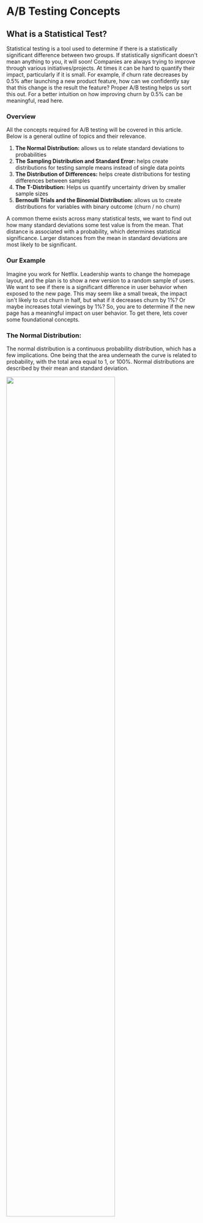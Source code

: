 # A/B Testing Concepts

## What is a Statistical Test?
Statistical testing is a tool used to determine if there is a statistically significant difference between two groups. If statistically significant doesn't mean anything to you, it will soon!
Companies are always trying to improve through various initiatives/projects. At times it can be hard to quantify their impact, particularly if it is small. For example, if churn rate decreases by 0.5% after launching a new product feature, how can we confidently say that this change is the result the feature? Proper A/B testing helps us sort this out.
For a better intuition on how improving churn by 0.5% can be meaningful, read here.

### Overview
All the concepts required for A/B testing will be covered in this article. Below is a general outline of topics and their relevance.
1. **The Normal Distribution:** allows us to relate standard deviations to probabilities
2. **The Sampling Distribution and Standard Error:** helps create distributions for testing sample means instead of single data points
3. **The Distribution of Differences:** helps create distributions for testing differences between samples
4. **The T-Distribution:** Helps us quantify uncertainty driven by smaller sample sizes
5. **Bernoulli Trials and the Binomial Distribution:** allows us to create distributions for variables with binary outcome (churn / no churn)

A common theme exists across many statistical tests, we want to find out how many standard deviations some test value is from the mean. That distance is associated with a probability, which determines statistical significance. Larger distances from the mean in standard deviations are most likely to be significant.

### Our Example
Imagine you work for Netflix. Leadership wants to change the homepage layout, and the plan is to show a new version to a random sample of users. We want to see if there is a significant difference in user behavior when exposed to the new page. This may seem like a small tweak, the impact isn't likely to cut churn in half, but what if it decreases churn by 1%? Or maybe increases total viewings by 1%?
So, you are to determine if the new page has a meaningful impact on user behavior. To get there, lets cover some foundational concepts.

### The Normal Distribution:
The normal distribution is a continuous probability distribution, which has a few implications. One being that the area underneath the curve is related to probability, with the total area equal to 1, or 100%. Normal distributions are described by their mean and standard deviation.

<img src="/images/hypothesis_testing/normal_dist.png?raw=true" height = "75%" width = "75%">

### Empirical Rule
Taking this idea further, we arrive at the empirical rule, which helps us relate the area under the curve (probability) to some distance from the mean in standard deviations. The empirical rule states the following:
- ~ 68% of the area falls within ± 1 standard deviation
- ~ 95% within ±2 standard deviations
- ~ 98% within ± 3 standard deviations

<img src="/images/hypothesis_testing/emperical.png?raw=true" height = "75%" width = "75%">

Most of the red area is in the middle, and as we approach the tails there is less. Now we can put numbers to it. Note the distribution is symmetrical around the mean, so we can say that ~34% of the data lives between the mean and +1 standard deviation, or between values 20 and 25.

***Key concept = With the normal distribution, standard deviations have associated probabilities***

We can use the empirical rule to determine how probable values are given a distribution.
- Example 1: The probability of drawing a value from this distribution outside of ±2 standard deviations is ~5%.
- Example 2: To find the probability of drawing values strictly greater +2 standard deviations, we half the previous answer, leaving us with ~2.5%.

### Intuition
Looking at a normal distribution, you can see where most of the values live: the center. Think of this as values closer to the mean being more probable *if they come from this distribution*. A common theme of statistical testing is when given some distribution and a value, we want to know the probability the value does NOT come from the distribution.

Imagine we are given a single data point with a value of 22.5 (blue line below). That is ½ of a single standard deviation. How confidently can we say it was NOT drawn from this distribution? That value is associated with a relatively high probability here, its close to the mean, so confidence is low. But what if that value was 40 (red line). Thats 4 standard deviations away from our mean! We would be more confident that the a value of 40 did ***NOT*** come from this distribution compared to the value of 22.5. Why? Because it's significantly farther from the mean!

<img src="/images/hypothesis_testing/intuitition.png.png?raw=true" height = "75%" width = "75%">

Extend this idea from just a single data point to a sample of size 50. We take 50 samples, and now the mean of those samples is 22.5. With what level of confidence could we say they did NOT come from the above distribution? Confidence may still be pretty low, but intuitively higher than a single point. What if that sample mean was 40? This would provide much more confidence that just a single sample.

The probability of drawing one extreme data point is higher than drawing 50 of them. Larger samples sizes contain less sampling error. The computations for the associated probabilities of single data points and means are a little different, but the concepts are similar. The important ideas here are that distance from the mean (in standard deviations) and our sample size both influence our confidence.

### Z-Scores
The idea of relating standard deviations to probabilities has been covered, but what if a sample doesn't fall right on one of our unit standard deviations in the empirical rule? We need to know how far a given data point is from the mean in standard deviations. For example, if we want to find the probability of drawing a data point ≥ 27 from this distribution , we need to know how many standard deviations 27 is from the mean. This is called a **Z-Score**.

<img src="/images/hypothesis_testing/z_score_dist.png?raw=true" height = "75%" width = "75%">

We find the distance a given point is from the mean, then to convert into units of standard deviation we divide by the standard deviation.

<img src="/images/hypothesis_testing/zscore_equation.png?raw=true" height = "75%" width = "75%">

Plugging in, we return a z-score of 1.4. We now use a z-table to determine the associated probability.

<img src="/images/hypothesis_testing/ztable.png?raw=true" height = "75%" width = "75%">

We return a value of ~92%. By default z-tables tell us the cumulative probability up until a z-score, or the area from the tip of the left tail up to the given score. The question was framed as a "greater than" so we are looking for the area to the right of our score, so we subtract this probability from 1. There is roughly an 8% chance of drawing a score ≥ 27 from this distribution.
Why is this important? We need to understand how to associate probabilities with any distance from the mean.

***Values further from the mean (in standard deviations) are less probable in the distribution, and more likely to be significantly different.***

### Central Limit Theorem and the Sampling Distribution
The central limit theorem states that the sampling distribution of a population will be approximately normal, centered around the true population mean, and have a standard deviation equal to the standard error. Let's unpack that.

A sampling distribution is comprised of many sample means. To create a sampling distribution, we take repeated samples from a population, find the mean of that sample, and create a distribution of those means. This distribution will center around the true population mean.

This distribution will always be approximately normal if our sample size is large enough, regardless of the shape of the population sampled from. This is important because as we have seen, with a normal distributions we can easily relate probabilities to standard deviations.

The sampling distribution will have a standard deviation related to the sample standard deviation, but adjusted for sample size. We call this the Standard Error. When sampling from a population, larger samples are likely to be more representative. Smaller samples have some amount of sampling error, represented as the standard error. The formula for standard error is below.

<img src="/images/hypothesis_testing/se_equation.png?raw=true" height = "75%" width = "75%">

We are dividing the sample standard deviation by the square root of our sample size to arrive at standard error. So, the standard error will always be smaller than the standard deviation.

Why?

Standard error is related to sample means, not individual data points. This calls back to the idea planted earlier: it is less probable to see extreme values when they are means versus if they are single data points. So with standard error being a measure of dispersion, it makes sense it would be smaller than the standard deviation.

<img src="/images/hypothesis_testing/sampling_dist.png?raw=true" height = "75%" width = "75%">

It can be useful to think of standard error as a representation of the error between the mean of a sample and the mean of a population given a sample size of n. As sample size grows, our sampling error decreases, and the standard error decreases. This means the standard deviation of the sampling distribution decreases, and the distribution becomes thinner. More area (probability) is concentrated around the mean.

***The Sampling Distribution is important because statistical tests are practically always dealing with means of samples, not individual data points***

### Combining Random Variables
Given distribution A and B, what is the probability of the difference between a value from A and a value from B being > 20? To answer a question like this, we create a new normal distribution that represents this difference.

<img src="/images/hypothesis_testing/double_dist.png?raw=true" height = "75%" width = "75%">

To create this distribution of the difference, we need a mean and standard deviation. The mean of the difference is simply the difference of the sample means. The variance of the difference is the of the sum their variances. Recall, the variance is the standard deviation squared. So to arrive at the standard deviation of the difference we square the sum of the variances.
Distribution of Differences with mean = 10, and standard deviation ≈ 7.1To solve our original problem, we construct our distribution of differences (above in yellow), determine how many standard deviations the value in question is from our mean, and relate that value to a probability. A value of 20 is about 1.41 standard deviations from the mean, and the associated probability from a z-table is 92%. Subtracting that value from 1 leaves us with 8%. So there is an 8% chance of drawing a single value from A and B and their difference being greater than 20.
That example tests for single data points. What if we wanted to test sample means? We use the Sampling Distribution.
Given distribution A and B, find the probability of the difference between a sample mean from A and a sample mean from B being > 20, with sample sizes of 30. The idea is similar, but moving from single points to sample means, we use the Sampling Distribution. Instead of using the values for mean and standard deviation from A and B, we are using the values of the sampling distributions for A and B. This means we will be using standard error.
The standard deviation of this new distribution will be the square root of the summed variances from the sampling distribution. In the case of using the Sampling Distribution, this is equivalent to the square root of the summed squared standard errors from the original distributions.
Distribution of Differences (for sample means) with mean = 10, standard deviation ≈ 1.3.As expected, this distribution is much more narrow (note the change in scale on the x-axis). A value of 20 is > 7 standard deviations from the mean! That value is so extreme it's not even listed on a z-table, so it is incredibly improbable.
Note how a difference of 20 is far less probable as a sample mean than a single value.

### The T-Distribution
We need a tool to further represent the uncertainty that comes along with small sample sizes. Enter the T-Distribution. It's general shape is similar to the normal distribution, however it migrates some of the area normally found near the mean out to the tails. This makes extreme values more probable. The T-Distribution is defined by its degrees of freedom, which is equal to the sample size - 1. As seen in the chart below, there is a different T-Distribution for every sample size. The smaller the sample size, the "fatter" the tails.
The T-Distribution may look a little different, but its standard deviations are still tied to probabilities. To associate a value with a probability, we just need to know the value in standard deviations and look up this value in a t-table instead of a z-table. That is the only change! We use the t-distribution when we have small sample size or don't know the population standard deviation.

### Bernoulli Trials and the Binomial Distribution
Plotting the distribution of a continuous variable is intuitive, but how do we create distributions for random variables with a binary outcome? For example, if a user did or did not churn. These are called Bernoulli trials. The Binomial distribution is a discrete probability distribution that represents the outcome of repeated independent Bernoulli trials. Think of testing if each individual user churns as a single trial. The distribution is similar to the normal in that it is defined by two parameters: the mean and the standard deviation.
Binomial Distribution with p = 0.20 and n = 1000The distribution above represents the outcome of repeating a trial with a 20% success rate 1000 times. While the calculation of the mean and standard deviation are different, the way we use the distribution is very similar. To see how probable a value is, we find how many standard deviations it is from the mean. When working with samples, we use the sampling distribution. And when looking at the difference between two binomial distributions, we subtract means and add variances. The methods are the same, we just plug different values for mean and standard deviation into them.

### The A/B Test
The A/B test is a hypothesis test, so we frame our problem in terms of a null and alternative hypothesis. All of the concepts applied in an A/B test have been covered, and now we will see how they fit together in this framework.
Our problem at Netflix was to determine if the new page has meaningful impact on behavior. Let's take a look at user conversion rate from a free trial. We have a control cohort which is shown the old page and a test cohort which is shown the new page. Framing our problem, we say we are looking to see if there is a meaningful difference between the conversion rates of the two groups. More specifically, lets test to see if the test group had a higher conversion rate than the control.
- Null hypothesis: Difference = 0
- Alternative Hypothesis: Difference ≠ 0
Note: we are going to perform a test on the difference of two sample means. So we will use the distribution of differences, and because we are working with sample means we will be using sampling distributions. We run the experiment, and get the following results:
It appears the test group had a higher conversion rate by 1.5%. Let's plot those two Binomial distributions:
They do appear to be distinct, however that is not enough evidence for us to say the difference has statistical significance.
For our test, we will construct distributions for our null and alternative hypothesis. For the mean values, the null will be set to zero, and the alternatives will be equal to the difference we saw in the test (1.5%). The standard deviations for both will be equal to the square root of summed variances of the sampling distributions.
The Null and Alternative HypothesisTo arrive at our associated probability, we find out how far our sample means are apart in units of standard deviation for the null hypothesis.
This leaves us with a t-value of 2.13, and the associated probability in a t-table returns ~0.98. That means the probability of drawing a value greater than or equal to 0.015 from the above distribution is ~2%.
This test probability associated with the distance from our mean in standard deviations is called a p-value. It represents the probability of returning this particular value if it came from the null distribution. Said another way, it's the probability we say a value this extreme by change, and both samples did come from the same population.
So, there is a ~2% chance that our samples come from the same population. Can we say that their difference is statistically significant? Before starting a test, it is common practice to set a confidence level we would like to achieve with our test. It is common for this value to be 95%. This is to say if we repeated this test many times, 95% of the time we would conclude the correct result. Confidence levels are tied to a parameter alpha, which is equal to 1 - the confidence level, so normally 5%.
For our test to obtain statistical significance, our p-value must be less than alpha. Which in our case it is, our p-value was 0.02, which is lower than the default alpha of 0.05. So we can conclude with > 95% confidence that these two groups are significantly different!

### Wrap Up:
There are some other important topics to cover on statistical testing such as power, error types, and test design, but hopefully some of the more technical aspects have been made more clear in this article. The central idea behind these types of tests is to determine which distribution to construct, find out how far some test value is from the mean in units of standard deviation, then associate that distance with a probability!
